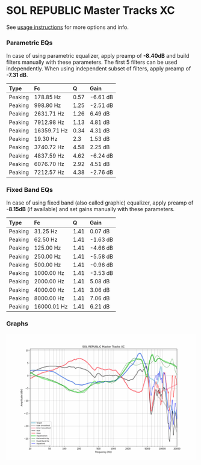 # SOL REPUBLIC Master Tracks XC
See [usage instructions](https://github.com/jaakkopasanen/AutoEq#usage) for more options and info.

### Parametric EQs
In case of using parametric equalizer, apply preamp of **-8.40dB** and build filters manually
with these parameters. The first 5 filters can be used independently.
When using independent subset of filters, apply preamp of **-7.31 dB**.

| Type    | Fc          |    Q | Gain     |
|:--------|:------------|:-----|:---------|
| Peaking | 178.85 Hz   | 0.57 | -6.61 dB |
| Peaking | 998.80 Hz   | 1.25 | -2.51 dB |
| Peaking | 2631.71 Hz  | 1.26 | 6.49 dB  |
| Peaking | 7912.98 Hz  | 1.13 | 4.81 dB  |
| Peaking | 16359.71 Hz | 0.34 | 4.31 dB  |
| Peaking | 19.30 Hz    | 2.3  | 1.53 dB  |
| Peaking | 3740.72 Hz  | 4.58 | 2.25 dB  |
| Peaking | 4837.59 Hz  | 4.62 | -6.24 dB |
| Peaking | 6076.70 Hz  | 2.92 | 4.51 dB  |
| Peaking | 7212.57 Hz  | 4.38 | -2.76 dB |

### Fixed Band EQs
In case of using fixed band (also called graphic) equalizer, apply preamp of **-8.15dB**
(if available) and set gains manually with these parameters.

| Type    | Fc          |    Q | Gain     |
|:--------|:------------|:-----|:---------|
| Peaking | 31.25 Hz    | 1.41 | 0.07 dB  |
| Peaking | 62.50 Hz    | 1.41 | -1.63 dB |
| Peaking | 125.00 Hz   | 1.41 | -4.66 dB |
| Peaking | 250.00 Hz   | 1.41 | -5.58 dB |
| Peaking | 500.00 Hz   | 1.41 | -0.96 dB |
| Peaking | 1000.00 Hz  | 1.41 | -3.53 dB |
| Peaking | 2000.00 Hz  | 1.41 | 5.08 dB  |
| Peaking | 4000.00 Hz  | 1.41 | 3.06 dB  |
| Peaking | 8000.00 Hz  | 1.41 | 7.06 dB  |
| Peaking | 16000.01 Hz | 1.41 | 6.21 dB  |

### Graphs
![](./SOL%20REPUBLIC%20Master%20Tracks%20XC.png)